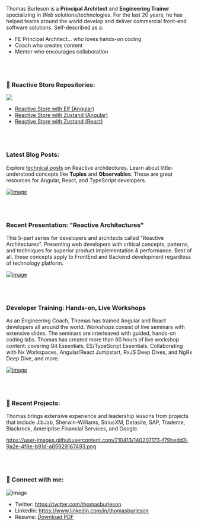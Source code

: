 Thomas Burleson is a **Principal Architect** and **Engineering Trainer** specializing in _Web_ solutions/technologies. For the last 20 years, he has helped teams around the world develop and deliver commercial front-end software solutions. Self-described as a:

* FE Principal Architect... who loves hands-on coding
* Coach who creates content
* Mentor who encourages collaboration



<br/>
<br/>

### 🚀 Reactive Store Repositories:

![](https://user-images.githubusercontent.com/210413/212810796-c4813e12-d2a0-4b4d-8231-1f8907e287c4.png)


* [Reactive Store with Elf (Angular)](https://github.com/ThomasBurleson/elf-angular-movie-search)
* [Reactive Store with Zustand (Angular)](https://github.com/ThomasBurleson/zustand-angular-movie-search)
* [Reactive Store with Zustand (React)](https://github.com/ThomasBurleson/zustand-react-app-store)

<br/>
<br/>

### Latest Blog Posts:

Explore [technical posts](https://thomasburlesonia.medium.com/list/published-articles-e052412d4b56) on Reactive architectures. Learn about little-understood concepts like **Tuples** and **Observables**. These are great resources for Angular, React, and TypeScript developers.

[![image](https://user-images.githubusercontent.com/210413/140200140-05aa7e38-0018-4c88-bbdc-d97a2d79c5ca.png)](https://thomasburlesonia.medium.com/list/published-articles-e052412d4b56)

<br/>
<br/>

### Recent Presentation: "Reactive Architectures"

This 5-part series for developers and architects called "Reactive Architectures". Presenting web developers with critical concepts, patterns, and techniques for superior product implementation & performance. Best of all, these concepts apply to FrontEnd and Backend development regardless of technology platform.

[![image](https://user-images.githubusercontent.com/210413/143097443-1239e967-977e-4a81-82e8-f16033c73883.png)](https://slides.com/thomasburleson/reactive-solutions-part-1?token=MfaSzCdB)

<br/>
<br/>


### Developer Training: Hands-on, Live Workshops

As an Engineering Coach, Thomas has trained Angular and React developers all around the world. Workshops consist of live seminars with extensive slides. The seminars are interleaved with guided, hands-on coding labs. Thomas has created more than 60 hours of live workshop content: covering Git Essentials, ES/TypeScript Essentials, Collaborating with Nx Workspaces, Angular/React Jumpstart, RxJS Deep Dives, and NgRx Deep Dive, and more.

[![image](https://user-images.githubusercontent.com/210413/143107279-a8a9a6a5-5566-4d24-8763-d585583421aa.png)](https://user-images.githubusercontent.com/210413/143112944-1f283489-0b40-4b2e-989f-6332ba00672c.png)




<br/>
<br/>

### 🤝 Recent Projects:

Thomas brings extensive experience and leadership lessons from projects that include JibJab, Sherwin-Williams, SiriusXM, Datasite, SAP, Trademe, Blackrock, Ameriprise Financial Services, and Google.

https://user-images.githubusercontent.com/210413/140207173-f79bedd3-9a2e-4f8e-b91d-a85929167493.png


<br/>
<br/>

### 🤝 Connect with me:

![image](https://user-images.githubusercontent.com/210413/140211430-c1548335-8cee-4274-a0ef-b3cfae83d536.png)


- Twitter: https://twitter.com/thomasburleson
- LinkedIn: https://www.linkedin.com/in/thomasburleson
- Resume: [Download PDF](https://github.com/ThomasBurleson/thomasburleson/files/7470965/ThomasBurleson.2021.pdf)
